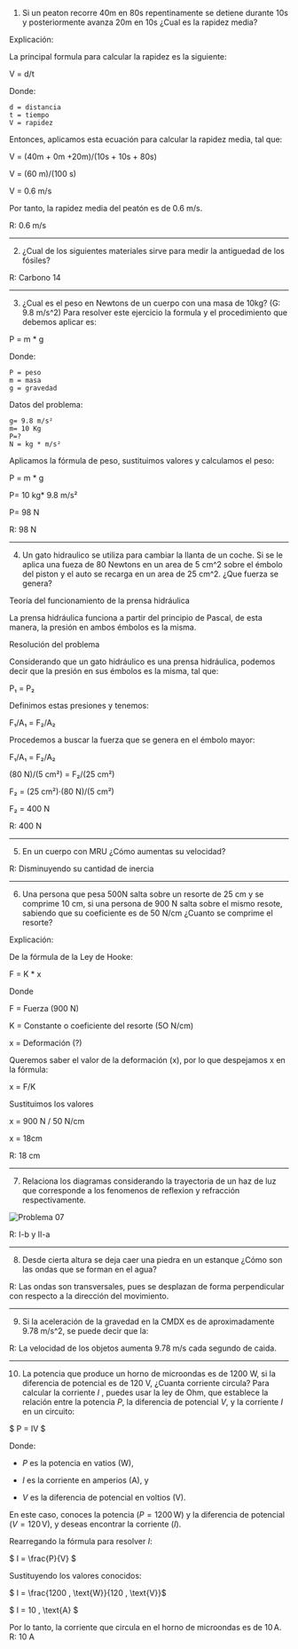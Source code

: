 1. Si un peaton recorre 40m en 80s repentinamente se detiene durante 10s y posteriormente avanza 20m en 10s ¿Cual es la rapidez media? 

Explicación:

La principal formula para calcular la rapidez es la siguiente:

V = d/t

Donde:

    d = distancia
    t = tiempo
    V = rapidez

Entonces, aplicamos esta ecuación para calcular la rapidez media, tal que:

V = (40m + 0m +20m)/(10s + 10s + 80s)

V = (60 m)/(100 s)

V = 0.6 m/s

Por tanto, la rapidez media del peatón es de 0.6 m/s.

R: 0.6 m/s 

--- 
2. ¿Cual de los siguientes materiales sirve para medir la antiguedad de los fósiles? 

R: Carbono 14 

---
3. ¿Cual es el peso en Newtons de un cuerpo con una masa de 10kg? (G: 9.8 m/s^2)
Para resolver este ejercicio la formula y el procedimiento que debemos aplicar es:

P = m * g

Donde:

    P = peso
    m = masa
    g = gravedad

Datos del problema:

    g= 9.8 m/s²
    m= 10 Kg
    P=?
    N = kg * m/s²

Aplicamos la fórmula de peso, sustituimos valores y calculamos el peso:

P = m * g

P= 10 kg* 9.8 m/s²

P= 98 N

R: 98 N

---

4. Un gato hidraulico se utiliza para cambiar la llanta de un coche. Si se le aplica una fueza de 80 Newtons en un area de 5 cm^2 sobre el émbolo del piston y el auto se recarga en un area de 25 cm^2. ¿Que fuerza se genera?

Teoría del funcionamiento de la prensa hidráulica

La prensa hidráulica funciona a partir del principio de Pascal, de esta manera, la presión en ambos émbolos es la misma.

Resolución del problema

Considerando que un gato hidráulico es una prensa hidráulica, podemos decir que la presión en sus émbolos es la misma, tal que:

P₁ = P₂

Definimos estas presiones y tenemos:

F₁/A₁ = F₂/A₂

Procedemos a buscar la fuerza que se genera en el émbolo mayor:

F₁/A₁ = F₂/A₂

(80 N)/(5 cm²) = F₂/(25 cm²)

F₂ = (25 cm²)·(80 N)/(5 cm²)

F₂ = 400 N

R: 400 N        

---

5. En un cuerpo con MRU ¿Cómo aumentas su velocidad? 

R: Disminuyendo su cantidad de inercia

---

6. Una persona que pesa 500N salta sobre un resorte de 25 cm y se comprime 10 cm, si una persona de 900 N salta sobre el mismo resote, sabiendo que su coeficiente es de 50 N/cm ¿Cuanto se comprime el resorte? 

Explicación:

De la fórmula de la Ley de Hooke:

F = K * x

Donde

F = Fuerza (900 N)

K = Constante o coeficiente del resorte (5O N/cm)

x = Deformación  (?)

Queremos saber el valor de la deformación (x), por lo que despejamos x en la fórmula:

x = F/K

Sustituimos los valores

x = 900 N / 50 N/cm

x = 18cm

R: 18 cm 

---

7.  Relaciona los diagramas considerando la trayectoria de un haz de luz que corresponde a los fenomenos de reflexion y refracción respectivamente. 

![Problema 07](./imagen020207.png)

R: I-b y II-a

---

8. Desde cierta altura se deja caer una piedra en un estanque ¿Cómo son las ondas que se forman en el agua? 

R: Las ondas son transversales, pues se desplazan de forma perpendicular con respecto a la dirección del movimiento. 

---

9. Si la aceleración de la gravedad en la CMDX es de aproximadamente 9.78 m/s^2,  se puede decir que la: 

R: La velocidad de los objetos aumenta 9.78 m/s cada segundo de caida.  

---
10. La potencia que produce un horno de microondas es de 1200 W, si la diferencia de potencial es de 120 V, ¿Cuanta corriente circula? 
Para calcular la corriente $I$ , puedes usar la ley de Ohm, que establece la relación entre la potencia $P$, la diferencia de potencial $V$, y la corriente $I$ en un circuito:

$ P = IV $

Donde:

- $P$ es la potencia en vatios (W),

- $I$ es la corriente en amperios (A), y

- $V$ es la diferencia de potencial en voltios (V).

En este caso, conoces la potencia ($P = 1200 \, \text{W}$) y la diferencia de potencial ($V = 120 \, \text{V}$), y deseas encontrar la corriente ($I$).

Rearregando la fórmula para resolver $I$:

$ I = \frac{P}{V} $

Sustituyendo los valores conocidos:

$ I = \frac{1200 \, \text{W}}{120 \, \text{V}}$

$ I = 10 \, \text{A} $

Por lo tanto, la corriente que circula en el horno de microondas es de $10 \, \text{A}$.
R: 10 A 

